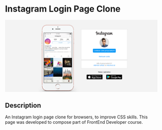 # Instagram Login Page Clone

<p align="center">
    <img src="img/toReadme/login.png">
</p>

## Description

An Instagram login page clone for browsers, to improve CSS skills.
This page was developed to compose part of FrontEnd Developer course.
